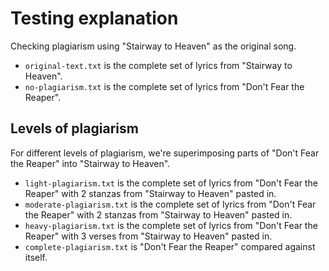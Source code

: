 # Testing explanation

Checking plagiarism using "Stairway to Heaven" as the original song.
- `original-text.txt` is the complete set of lyrics from "Stairway to Heaven".
- `no-plagiarism.txt` is the complete set of lyrics from "Don't Fear the Reaper".

## Levels of plagiarism
For different levels of plagiarism, we're superimposing parts of "Don't Fear the Reaper" into "Stairway to Heaven".

- `light-plagiarism.txt` is the complete set of lyrics from "Don't Fear the Reaper" with 2 stanzas from "Stairway to Heaven" pasted in.
- `moderate-plagiarism.txt` is the complete set of lyrics from "Don't Fear the Reaper" with 2 stanzas from "Stairway to Heaven" pasted in.
- `heavy-plagiarism.txt` is the complete set of lyrics from "Don't Fear the Reaper" with 3 verses from "Stairway to Heaven" pasted in.
- `complete-plagiarism.txt` is "Don't Fear the Reaper" compared against itself.
